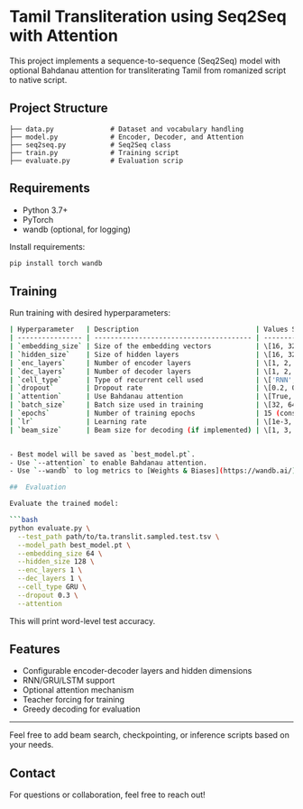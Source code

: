 # Tamil Transliteration using Seq2Seq with Attention

This project implements a sequence-to-sequence (Seq2Seq) model with optional Bahdanau attention for transliterating Tamil from romanized script to native script.

##  Project Structure

```
├── data.py              # Dataset and vocabulary handling
├── model.py             # Encoder, Decoder, and Attention
├── seq2seq.py           # Seq2Seq class
├── train.py             # Training script
├── evaluate.py          # Evaluation scrip
```

##  Requirements

- Python 3.7+
- PyTorch
- wandb (optional, for logging)

Install requirements:
```bash
pip install torch wandb
```

##  Training

Run training with desired hyperparameters:

```bash
| Hyperparameter   | Description                             | Values Swept                                 |
| ---------------- | --------------------------------------- | -------------------------------------------- |
| `embedding_size` | Size of the embedding vectors           | \[16, 32, 64, 256]                           |
| `hidden_size`    | Size of hidden layers                   | \[16, 32, 64, 256]                           |
| `enc_layers`     | Number of encoder layers                | \[1, 2, 3]                                   |
| `dec_layers`     | Number of decoder layers                | \[1, 2, 3]                                   |
| `cell_type`      | Type of recurrent cell used             | \['RNN', 'GRU', 'LSTM']                      |
| `dropout`        | Dropout rate                            | \[0.2, 0.3]                                  |
| `attention`      | Use Bahdanau attention                  | \[True, False]                               |
| `batch_size`     | Batch size used in training             | \[32, 64, 128]                               |
| `epochs`         | Number of training epochs               | 15 (constant)                                |
| `lr`             | Learning rate                           | \[1e-3, 1e-4]                                |
| `beam_size`      | Beam size for decoding (if implemented) | \[1, 3, 5] (optional / for future extension) |


- Best model will be saved as `best_model.pt`.
- Use `--attention` to enable Bahdanau attention.
- Use `--wandb` to log metrics to [Weights & Biases](https://wandb.ai/).

##  Evaluation

Evaluate the trained model:

```bash
python evaluate.py \
  --test_path path/to/ta.translit.sampled.test.tsv \
  --model_path best_model.pt \
  --embedding_size 64 \
  --hidden_size 128 \
  --enc_layers 1 \
  --dec_layers 1 \
  --cell_type GRU \
  --dropout 0.3 \
  --attention
```

This will print word-level test accuracy.

##  Features
- Configurable encoder-decoder layers and hidden dimensions
- RNN/GRU/LSTM support
- Optional attention mechanism
- Teacher forcing for training
- Greedy decoding for evaluation

---

Feel free to add beam search, checkpointing, or inference scripts based on your needs.

##  Contact
For questions or collaboration, feel free to reach out!
